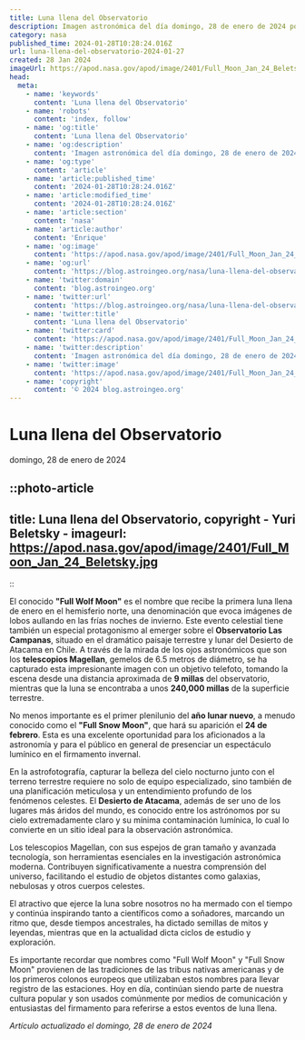 ```yaml
---
title: Luna llena del Observatorio
description: Imagen astronómica del día domingo, 28 de enero de 2024 por la NASA; Luna llena del Observatorio
category: nasa
published_time: 2024-01-28T10:28:24.016Z
url: luna-llena-del-observatorio-2024-01-27
created: 28 Jan 2024
imageUrl: https://apod.nasa.gov/apod/image/2401/Full_Moon_Jan_24_Beletsky.jpg
head:
  meta:
    - name: 'keywords'
      content: 'Luna llena del Observatorio'
    - name: 'robots'
      content: 'index, follow'
    - name: 'og:title'
      content: 'Luna llena del Observatorio'
    - name: 'og:description'
      content: 'Imagen astronómica del día domingo, 28 de enero de 2024 por la NASA; Luna llena del Observatorio'
    - name: 'og:type'
      content: 'article'
    - name: 'article:published_time'
      content: '2024-01-28T10:28:24.016Z'
    - name: 'article:modified_time'
      content: '2024-01-28T10:28:24.016Z'
    - name: 'article:section'
      content: 'nasa'
    - name: 'article:author'
      content: 'Enrique'
    - name: 'og:image'
      content: 'https://apod.nasa.gov/apod/image/2401/Full_Moon_Jan_24_Beletsky.jpg'
    - name: 'og:url'
      content: 'https://blog.astroingeo.org/nasa/luna-llena-del-observatorio-2024-01-27'
    - name: 'twitter:domain'
      content: 'blog.astroingeo.org'
    - name: 'twitter:url'
      content: 'https://blog.astroingeo.org/nasa/luna-llena-del-observatorio-2024-01-27'
    - name: 'twitter:title'
      content: 'Luna llena del Observatorio'
    - name: 'twitter:card'
      content: 'https://apod.nasa.gov/apod/image/2401/Full_Moon_Jan_24_Beletsky.jpg'
    - name: 'twitter:description'
      content: 'Imagen astronómica del día domingo, 28 de enero de 2024 por la NASA; Luna llena del Observatorio'
    - name: 'twitter:image'
      content: 'https://apod.nasa.gov/apod/image/2401/Full_Moon_Jan_24_Beletsky.jpg'
    - name: 'copyright'
      content: '© 2024 blog.astroingeo.org'
---
```

# Luna llena del Observatorio
domingo, 28 de enero de 2024


::photo-article
---
title: Luna llena del Observatorio, copyright - Yuri Beletsky -
imageurl: https://apod.nasa.gov/apod/image/2401/Full_Moon_Jan_24_Beletsky.jpg
---
::



El conocido **"Full Wolf Moon"** es el nombre que recibe la primera luna llena de enero en el hemisferio norte, una denominación que evoca imágenes de lobos aullando en las frías noches de invierno. Este evento celestial tiene también un especial protagonismo al emerger sobre el **Observatorio Las Campanas**, situado en el dramático paisaje terrestre y lunar del Desierto de Atacama en Chile. A través de la mirada de los ojos astronómicos que son los **telescopios Magellan**, gemelos de 6.5 metros de diámetro, se ha capturado esta impresionante imagen con un objetivo telefoto, tomando la escena desde una distancia aproximada de **9 millas** del observatorio, mientras que la luna se encontraba a unos **240,000 millas** de la superficie terrestre.

No menos importante es el primer plenilunio del **año lunar nuevo**, a menudo conocido como el **"Full Snow Moon"**, que hará su aparición el **24 de febrero**. Esta es una excelente oportunidad para los aficionados a la astronomía y para el público en general de presenciar un espectáculo lumínico en el firmamento invernal.

En la astrofotografía, capturar la belleza del cielo nocturno junto con el terreno terrestre requiere no solo de equipo especializado, sino también de una planificación meticulosa y un entendimiento profundo de los fenómenos celestes. El **Desierto de Atacama**, además de ser uno de los lugares más áridos del mundo, es conocido entre los astrónomos por su cielo extremadamente claro y su mínima contaminación lumínica, lo cual lo convierte en un sitio ideal para la observación astronómica.

Los telescopios Magellan, con sus espejos de gran tamaño y avanzada tecnología, son herramientas esenciales en la investigación astronómica moderna. Contribuyen significativamente a nuestra comprensión del universo, facilitando el estudio de objetos distantes como galaxias, nebulosas y otros cuerpos celestes.

El atractivo que ejerce la luna sobre nosotros no ha mermado con el tiempo y continúa inspirando tanto a científicos como a soñadores, marcando un ritmo que, desde tiempos ancestrales, ha dictado semillas de mitos y leyendas, mientras que en la actualidad dicta ciclos de estudio y exploración.

Es importante recordar que nombres como "Full Wolf Moon" y "Full Snow Moon" provienen de las tradiciones de las tribus nativas americanas y de los primeros colonos europeos que utilizaban estos nombres para llevar registro de las estaciones. Hoy en día, continúan siendo parte de nuestra cultura popular y son usados comúnmente por medios de comunicación y entusiastas del firmamento para referirse a estos eventos de luna llena.

_Artículo actualizado el domingo, 28 de enero de 2024_
